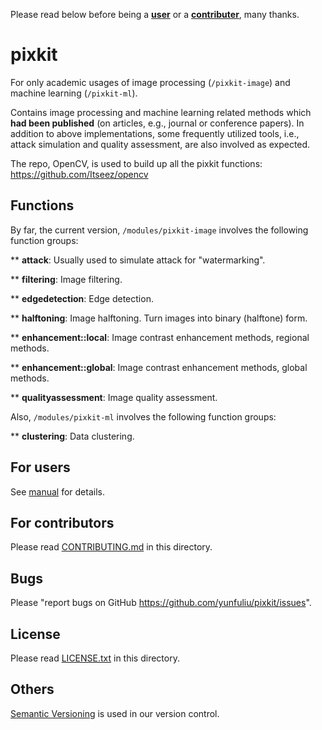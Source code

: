 Please read below before being a <b>[user](https://github.com/yunfuliu/pixkit#for-users)</b> or a <b>[contributer](https://github.com/yunfuliu/pixkit/blob/master/CONTRIBUTING.md)</b>, many thanks. 

pixkit
======
For only academic usages of image processing (`/pixkit-image`) and machine learning (`/pixkit-ml`).

Contains image processing and machine learning related methods which <b>had been published</b> (on articles, e.g., journal or conference papers). 
In addition to above implementations, some frequently utilized tools, i.e., attack simulation and quality assessment, are also involved as expected.

The repo, OpenCV, is used to build up all the pixkit functions: <https://github.com/Itseez/opencv>

Functions
---------
By far, the current version, `/modules/pixkit-image` involves the following function groups:

** **attack**: Usually used to simulate attack for "watermarking".

** **filtering**: Image filtering.

** **edgedetection**: Edge detection.

** **halftoning**: Image halftoning. Turn images into binary (halftone) form.

** **enhancement::local**: Image contrast enhancement methods, regional methods.

** **enhancement::global**: Image contrast enhancement methods, global methods.

** **qualityassessment**: Image quality assessment.

Also, `/modules/pixkit-ml` involves the following function groups:

** **clustering**: Data clustering.

For users
---------
See [manual](https://github.com/yunfuliu/pixkit/blob/master/MANUAL.md) for details.

For contributors
----------------
Please read [CONTRIBUTING.md](https://github.com/yunfuliu/pixkit/blob/master/CONTRIBUTING.md) in this directory.

Bugs
----
Please "report bugs on GitHub <https://github.com/yunfuliu/pixkit/issues>".

License
-------
Please read [LICENSE.txt](https://github.com/yunfuliu/pixkit/blob/master/LICENSE.txt) in this directory.

Others
------
[Semantic Versioning](http://semver.org/) is used in our version control.

